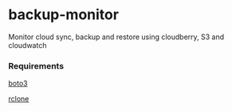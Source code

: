 # backup-monitor
Monitor cloud sync, backup and restore using cloudberry, S3 and cloudwatch


### Requirements

[boto3](https://boto3.amazonaws.com/v1/documentation/api/latest/index.html)

[rclone](https://rclone.org/) 